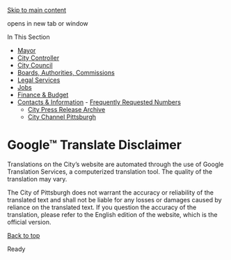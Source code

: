 [Skip to main content](https://www.pittsburghpa.gov/City-Government/Contacts-Information/Web-Disclaimers/Google-Translate-Disclaimer#main-content)

opens in new tab or window

In This Section

- [Mayor](https://www.pittsburghpa.gov/City-Government/Mayor)
- [City Controller](https://www.pittsburghpa.gov/City-Government/City-Controllers-Office)
- [City Council](https://www.pittsburghpa.gov/City-Government/City-Council)
- [Boards, Authorities, Commissions](https://www.pittsburghpa.gov/City-Government/Boards-Authorities-Commissions)
- [Legal Services](https://www.pittsburghpa.gov/City-Government/Legal-Services)
- [Jobs](https://www.pittsburghpa.gov/City-Government/Jobs)
- [Finance & Budget](https://www.pittsburghpa.gov/City-Government/Finance-Budget)
- [Contacts & Information](https://www.pittsburghpa.gov/City-Government/Contacts-Information)  - [Frequently Requested Numbers](https://www.pittsburghpa.gov/City-Government/Contacts-Information/City-Directory)
  - [City Press Release Archive](https://www.pittsburghpa.gov/City-Government/Contacts-Information/City-Press-Release-Archive)
  - [City Channel Pittsburgh](https://www.pittsburghpa.gov/City-Government/Contacts-Information/City-Channel-Pittsburgh)

# Google™ Translate Disclaimer

Translations on the City’s website are automated through the use of Google Translation Services, a computerized translation tool. The quality of the translation may vary.

The City of Pittsburgh does not warrant the accuracy or reliability of the translated text and shall not be liable for any losses or damages caused by reliance on the translated text. If you question the accuracy of the translation, please refer to the English edition of the website, which is the official version.

[Back to top](https://www.pittsburghpa.gov/City-Government/Contacts-Information/Web-Disclaimers/Google-Translate-Disclaimer#body-top)

Ready
